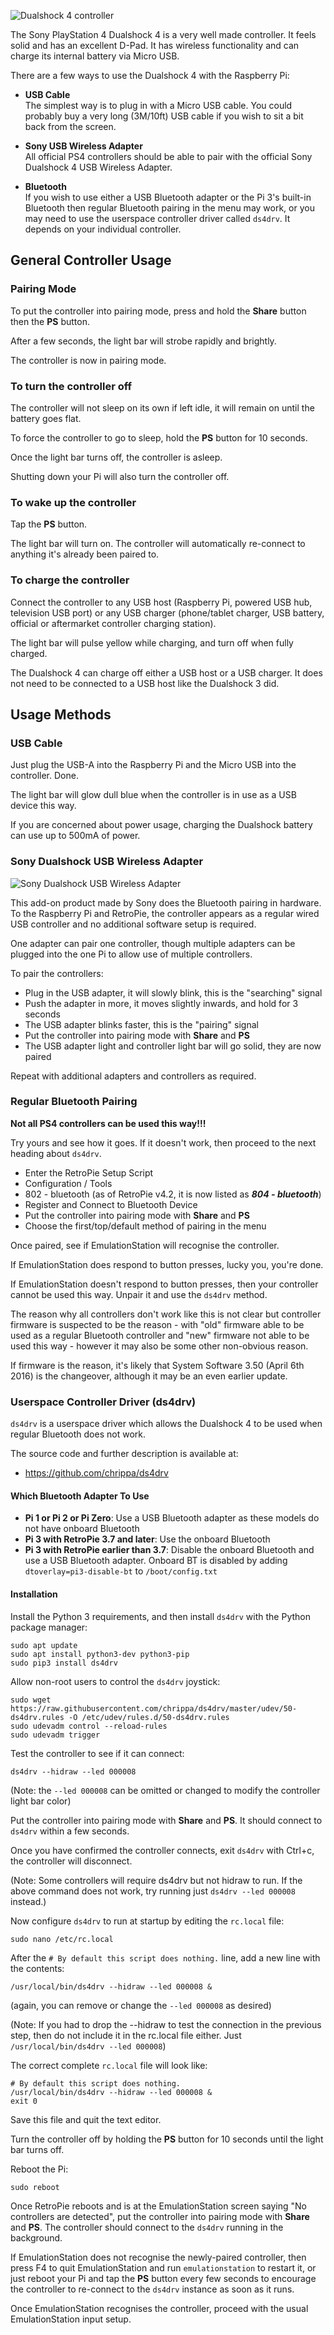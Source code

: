 ![Dualshock 4 controller](http://i.imgur.com/YgFJL00.jpg)

The Sony PlayStation 4 Dualshock 4 is a very well made controller. It feels solid and has an excellent D-Pad. It has wireless functionality and can charge its internal battery via Micro USB.

There are a few ways to use the Dualshock 4 with the Raspberry Pi:

* **USB Cable**  
    The simplest way is to plug in with a Micro USB cable. You could probably buy a very long (3M/10ft) USB cable if you wish to sit a bit back from the screen.

* **Sony USB Wireless Adapter**  
    All official PS4 controllers should be able to pair with the official Sony Dualshock 4 USB Wireless Adapter.

* **Bluetooth**  
    If you wish to use either a USB Bluetooth adapter or the Pi 3's built-in Bluetooth then regular Bluetooth pairing in the menu may work, or you may need to use the userspace controller driver called `ds4drv`. It depends on your individual controller.

## General Controller Usage

### Pairing Mode

To put the controller into pairing mode, press and hold the **Share** button then the **PS** button.

After a few seconds, the light bar will strobe rapidly and brightly.

The controller is now in pairing mode.

### To turn the controller off

The controller will not sleep on its own if left idle, it will remain on until the battery goes flat.

To force the controller to go to sleep, hold the **PS** button for 10 seconds.

Once the light bar turns off, the controller is asleep.

Shutting down your Pi will also turn the controller off.

### To wake up the controller

Tap the **PS** button.

The light bar will turn on. The controller will automatically re-connect to anything it's already been paired to.

### To charge the controller

Connect the controller to any USB host (Raspberry Pi, powered USB hub, television USB port) or any USB charger (phone/tablet charger, USB battery, official or aftermarket controller charging station).

The light bar will pulse yellow while charging, and turn off when fully charged.

The Dualshock 4 can charge off either a USB host or a USB charger. It does not need to be connected to a USB host like the Dualshock 3 did.

## Usage Methods

### USB Cable

Just plug the USB-A into the Raspberry Pi and the Micro USB into the controller. Done.

The light bar will glow dull blue when the controller is in use as a USB device this way.

If you are concerned about power usage, charging the Dualshock battery can use up to 500mA of power.

### Sony Dualshock USB Wireless Adapter

![Sony Dualshock USB Wireless Adapter](http://i.imgur.com/r1ux66d.jpg)

This add-on product made by Sony does the Bluetooth pairing in hardware. To the Raspberry Pi and RetroPie, the controller appears as a regular wired USB controller and no additional software setup is required.

One adapter can pair one controller, though multiple adapters can be plugged into the one Pi to allow use of multiple controllers.

To pair the controllers:

* Plug in the USB adapter, it will slowly blink, this is the "searching" signal
* Push the adapter in more, it moves slightly inwards, and hold for 3 seconds
* The USB adapter blinks faster, this is the "pairing" signal
* Put the controller into pairing mode with **Share** and **PS**
* The USB adapter light and controller light bar will go solid, they are now paired

Repeat with additional adapters and controllers as required.

### Regular Bluetooth Pairing

**Not all PS4 controllers can be used this way!!!**

Try yours and see how it goes. If it doesn't work, then proceed to the next heading about `ds4drv`.

* Enter the RetroPie Setup Script
* Configuration / Tools
* 802 - bluetooth (as of RetroPie v4.2, it is now listed as _**804 - bluetooth**_)
* Register and Connect to Bluetooth Device
* Put the controller into pairing mode with **Share** and **PS**
* Choose the first/top/default method of pairing in the menu

Once paired, see if EmulationStation will recognise the controller.

If EmulationStation does respond to button presses, lucky you, you're done.

If EmulationStation doesn't respond to button presses, then your controller cannot be used this way. Unpair it and use the `ds4drv` method.

The reason why all controllers don't work like this is not clear but controller firmware is suspected to be the reason - with "old" firmware able to be used as a regular Bluetooth controller and "new" firmware not able to be used this way - however it may also be some other non-obvious reason.

If firmware is the reason, it's likely that System Software 3.50 (April 6th 2016) is the changeover, although it may be an even earlier update.

### Userspace Controller Driver (ds4drv)

`ds4drv` is a userspace driver which allows the Dualshock 4 to be used when regular Bluetooth does not work.

The source code and further description is available at:

* https://github.com/chrippa/ds4drv

#### Which Bluetooth Adapter To Use

* **Pi 1 or Pi 2 or Pi Zero**: Use a USB Bluetooth adapter as these models do not have onboard Bluetooth
* **Pi 3 with RetroPie 3.7 and later**: Use the onboard Bluetooth
* **Pi 3 with RetroPie earlier than 3.7**: Disable the onboard Bluetooth and use a USB Bluetooth adapter. Onboard BT is disabled by adding `dtoverlay=pi3-disable-bt` to `/boot/config.txt`

#### Installation

Install the Python 3 requirements, and then install `ds4drv` with the Python package manager:

~~~
sudo apt update
sudo apt install python3-dev python3-pip
sudo pip3 install ds4drv
~~~

Allow non-root users to control the `ds4drv` joystick:

~~~
sudo wget https://raw.githubusercontent.com/chrippa/ds4drv/master/udev/50-ds4drv.rules -O /etc/udev/rules.d/50-ds4drv.rules
sudo udevadm control --reload-rules
sudo udevadm trigger
~~~

Test the controller to see if it can connect:

~~~
ds4drv --hidraw --led 000008
~~~

(Note: the `--led 000008` can be omitted or changed to modify the controller light bar color)

Put the controller into pairing mode with **Share** and **PS**. It should connect to `ds4drv` within a few seconds.

Once you have confirmed the controller connects, exit `ds4drv` with Ctrl+c, the controller will disconnect.

(Note: Some controllers will require ds4drv but not hidraw to run. If the above command does not work, try running just `ds4drv --led 000008` instead.)

Now configure `ds4drv` to run at startup by editing the `rc.local` file:

~~~
sudo nano /etc/rc.local
~~~
    
After the `# By default this script does nothing.` line, add a new line with the contents:

~~~
/usr/local/bin/ds4drv --hidraw --led 000008 &
~~~

(again, you can remove or change the `--led 000008` as desired)

(Note: If you had to drop the --hidraw to test the connection in the previous step, then do not include it in the rc.local file either. Just `/usr/local/bin/ds4drv --led 000008`)

The correct complete `rc.local` file will look like:

~~~
# By default this script does nothing.
/usr/local/bin/ds4drv --hidraw --led 000008 &
exit 0
~~~

Save this file and quit the text editor.

Turn the controller off by holding the **PS** button for 10 seconds until the light bar turns off.

Reboot the Pi:

~~~
sudo reboot
~~~

Once RetroPie reboots and is at the EmulationStation screen saying "No controllers are detected", put the controller into pairing mode with **Share** and **PS**. The controller should connect to the `ds4drv` running in the background.

If EmulationStation does not recognise the newly-paired controller, then press F4 to quit EmulationStation and run `emulationstation` to restart it, or just reboot your Pi and tap the **PS** button every few seconds to encourage the controller to re-connect to the `ds4drv` instance as soon as it runs.

Once EmulationStation recognises the controller, proceed with the usual EmulationStation input setup.